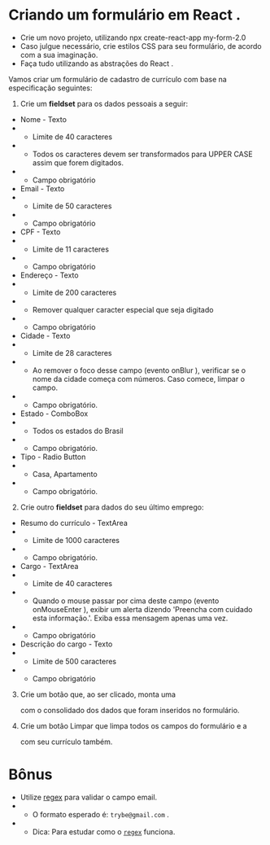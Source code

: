 # Criando um formulário em React .

- Crie um novo projeto, utilizando npx create-react-app my-form-2.0
- Caso julgue necessário, crie estilos CSS para seu formulário, de acordo com a sua imaginação.
- Faça tudo utilizando as abstrações do React .

Vamos criar um formulário de cadastro de currículo com base na especificação seguintes:
1. Crie um **fieldset** para os dados pessoais a seguir:
- Nome - Texto 
- - Limite de 40 caracteres
- - Todos os caracteres devem ser transformados para UPPER CASE assim que forem digitados.
- - Campo obrigatório
- Email - Texto
- - Limite de 50 caracteres
- - Campo obrigatório
- CPF - Texto
- - Limite de 11 caracteres
- - Campo obrigatório
- Endereço - Texto
- - Limite de 200 caracteres
- - Remover qualquer caracter especial que seja digitado
- - Campo obrigatório
- Cidade - Texto
- - Limite de 28 caracteres
- - Ao remover o foco desse campo (evento onBlur ), verificar se o nome da cidade começa com números. Caso comece, limpar o campo.
- - Campo obrigatório.
- Estado - ComboBox
- - Todos os estados do Brasil
- - Campo obrigatório.
- Tipo - Radio Button
- - Casa, Apartamento
- - Campo obrigatório.

2. Crie outro **fieldset** para dados do seu último emprego:
- Resumo do currículo - TextArea
- - Limite de 1000 caracteres
- - Campo obrigatório.
- Cargo - TextArea
- - Limite de 40 caracteres
- - Quando o mouse passar por cima deste campo (evento onMouseEnter ), exibir um alerta dizendo 'Preencha com cuidado esta informação.'. Exiba essa mensagem apenas uma vez.
- - Campo obrigatório
- Descrição do cargo - Texto
- - Limite de 500 caracteres
- - Campo obrigatório

3. Crie um botão que, ao ser clicado, monta uma <div> com o consolidado dos dados que foram inseridos no formulário.

4. Crie um botão Limpar que limpa todos os campos do formulário e a <div> com seu currículo também.

# Bônus
- Utilize [regex](https://www.regextester.com/100026) para validar o campo email.
- - O formato esperado é: `trybe@gmail.com` .
- - Dica: Para estudar como o [`regex`](https://regexone.com/) funciona.